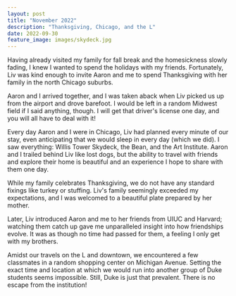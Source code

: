 ```yaml
---
layout: post
title: "November 2022"
description: "Thanksgiving, Chicago, and the L"
date: 2022-09-30
feature_image: images/skydeck.jpg
---
```


Having already visited my family for fall break and the homesickness slowly fading, I knew I wanted to spend the holidays with my friends. Fortunately, Liv was kind enough to invite Aaron and me to spend Thanksgiving with her family in the north Chicago suburbs. 

Aaron and I arrived together, and I was taken aback when Liv picked us up from the airport and drove barefoot. I would be left in a random Midwest field if I said anything, though. I will get that driver's license one day, and you will all have to deal with it! 

Every day Aaron and I were in Chicago, Liv had planned every minute of our stay, even anticipating that we would sleep in every day (which we did). I saw everything: Willis Tower Skydeck, the Bean, and the Art Institute. Aaron and I trailed behind Liv like lost dogs, but the ability to travel with friends and explore their home is beautiful and an experience I hope to share with them one day. 

While my family celebrates Thanksgiving, we do not have any standard fixings like turkey or stuffing. Liv's family seemingly exceeded my expectations, and I was welcomed to a beautiful plate prepared by her mother. 

Later, Liv introduced Aaron and me to her friends from UIUC and Harvard; watching them catch up gave me unparalleled insight into how friendships evolve. It was as though no time had passed for them, a feeling I only get with my brothers. 

Amidst our travels on the L and downtown, we encountered a few classmates in a random shopping center on Michigan Avenue. Setting the exact time and location at which we would run into another group of Duke students seems impossible. Still, Duke is just that prevalent. There is no escape from the institution! 